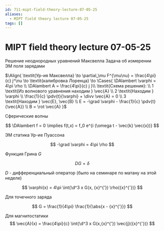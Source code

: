```yaml
---
id: 711-mipt-field-theory-lecture-07-05-25
aliases:
  - MIPT field theory lecture 07-05-25
tags: []
---
```


# MIPT field theory lecture 07-05-25

Решение неоднородных уравнений Максвелла
Задача об измерении ЭМ поля зарядами

$\Align{
\textit{Ур-ия Максвелла}
\to
\partial_\mu F^{\mu\nu} = \frac{4\pi}{c} j^\nu
\to \textit{калибровка Лоренца} \to
\Cases{
\DAlambert \varphi = 4\pi \rho \\
\DAlambert A = \frac{4\pi}{c} j
}\\
\textit{Схема решения}: \\
1 \textit{Из волнового уравнения находим } \vec{A} \\
2 \textit{Находим } \varphi \\
\frac{1}{c} \pdv{t}{\varphi} + \divv \vec{A} = 0 \\
3 \textit{Находим } \vec{E}, \vec{B} \\
E = -\grad \varphi - \frac{1}{c} \pdv{t}{\vec{A}} \\
B = \rot \vec{A}
}$

Сферические волны

$$
\DAlambert f = 0 \implies f(t,x) = f_0 e^{i (\omega t - \vec{k} \vec{x})}
$$

ЭМ статика
Ур-ие Пуассона

$$
-\grad \varphi = 4\pi \rho
$$

Функция Грина $G$

$$
D G = \delta
$$

$D$ - дифференциальный оператор
(было на семинаре по матану на этой неделе)

$$
\varphi(x) = 4\pi \int{\d^3 x G(x, {x}^{'}) \rho({x}^{'})}
$$

Для точечного заряда

$$
G = \frac{1}{4\pi} \frac{1}{\abs{x - {x}^{'}}}
$$

Для магнитостатики
$$
\vec{A}(x) = \frac{4\pi}{c} \int{\d^3 x G(x,{x}^{'}) \vec{j}({x}^{'})}
$$
